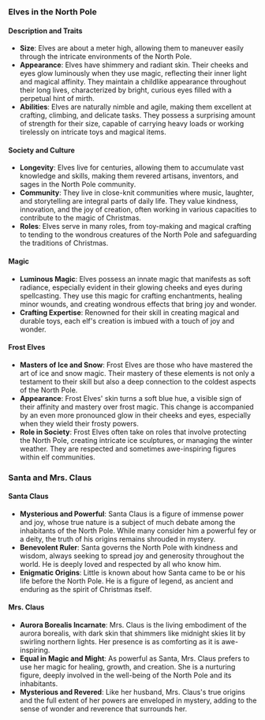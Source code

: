 ### Elves in the North Pole

#### Description and Traits
- **Size**: Elves are about a meter high, allowing them to maneuver easily through the intricate environments of the North Pole.
- **Appearance**: Elves have shimmery and radiant skin. Their cheeks and eyes glow luminously when they use magic, reflecting their inner light and magical affinity. They maintain a childlike appearance throughout their long lives, characterized by bright, curious eyes filled with a perpetual hint of mirth.
- **Abilities**: Elves are naturally nimble and agile, making them excellent at crafting, climbing, and delicate tasks. They possess a surprising amount of strength for their size, capable of carrying heavy loads or working tirelessly on intricate toys and magical items.

#### Society and Culture
- **Longevity**: Elves live for centuries, allowing them to accumulate vast knowledge and skills, making them revered artisans, inventors, and sages in the North Pole community.
- **Community**: They live in close-knit communities where music, laughter, and storytelling are integral parts of daily life. They value kindness, innovation, and the joy of creation, often working in various capacities to contribute to the magic of Christmas.
- **Roles**: Elves serve in many roles, from toy-making and magical crafting to tending to the wondrous creatures of the North Pole and safeguarding the traditions of Christmas.

#### Magic
- **Luminous Magic**: Elves possess an innate magic that manifests as soft radiance, especially evident in their glowing cheeks and eyes during spellcasting. They use this magic for crafting enchantments, healing minor wounds, and creating wondrous effects that bring joy and wonder.
- **Crafting Expertise**: Renowned for their skill in creating magical and durable toys, each elf's creation is imbued with a touch of joy and wonder.

#### Frost Elves
- **Masters of Ice and Snow**: Frost Elves are those who have mastered the art of ice and snow magic. Their mastery of these elements is not only a testament to their skill but also a deep connection to the coldest aspects of the North Pole.
- **Appearance**: Frost Elves' skin turns a soft blue hue, a visible sign of their affinity and mastery over frost magic. This change is accompanied by an even more pronounced glow in their cheeks and eyes, especially when they wield their frosty powers.
- **Role in Society**: Frost Elves often take on roles that involve protecting the North Pole, creating intricate ice sculptures, or managing the winter weather. They are respected and sometimes awe-inspiring figures within elf communities.

### Santa and Mrs. Claus

#### Santa Claus
- **Mysterious and Powerful**: Santa Claus is a figure of immense power and joy, whose true nature is a subject of much debate among the inhabitants of the North Pole. While many consider him a powerful fey or a deity, the truth of his origins remains shrouded in mystery.
- **Benevolent Ruler**: Santa governs the North Pole with kindness and wisdom, always seeking to spread joy and generosity throughout the world. He is deeply loved and respected by all who know him.
- **Enigmatic Origins**: Little is known about how Santa came to be or his life before the North Pole. He is a figure of legend, as ancient and enduring as the spirit of Christmas itself.

#### Mrs. Claus
- **Aurora Borealis Incarnate**: Mrs. Claus is the living embodiment of the aurora borealis, with dark skin that shimmers like midnight skies lit by swirling northern lights. Her presence is as comforting as it is awe-inspiring.
- **Equal in Magic and Might**: As powerful as Santa, Mrs. Claus prefers to use her magic for healing, growth, and creation. She is a nurturing figure, deeply involved in the well-being of the North Pole and its inhabitants.
- **Mysterious and Revered**: Like her husband, Mrs. Claus's true origins and the full extent of her powers are enveloped in mystery, adding to the sense of wonder and reverence that surrounds her.
